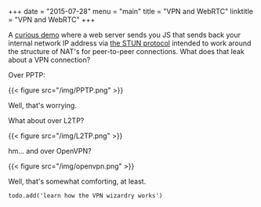 +++
date = "2015-07-28"
menu = "main"
title = "VPN and WebRTC"
linktitle = "VPN and WebRTC"
+++

A [curious demo](https://www.privacytools.io/webrtc.html) where a web server sends you JS that sends back your internal network IP address via [the STUN protocol](https://en.wikipedia.org/wiki/STUN) intended to work around the structure of NAT's for peer-to-peer connections. What does that leak about a VPN connection?

Over PPTP:

{{< figure src="/img/PPTP.png" >}}

Well, that's worrying.

What about over L2TP?

{{< figure src="/img/L2TP.png" >}}

hm... and over OpenVPN?

{{< figure src="/img/openvpn.png" >}}

Well, that's somewhat comforting, at least.

`todo.add('learn how the VPN wizardry works')`
